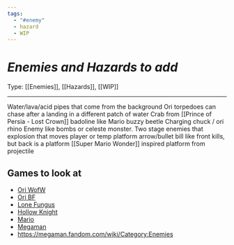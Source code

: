 ```yaml
---
tags:
  - "#enemy"
  - hazard
  - WIP
---
```

# _Enemies and Hazards to add_

Type: [[Enemies]], [[Hazards]], [[WIP]]

----

Water/lava/acid pipes that come from the background
Ori torpedoes can chase after a landing in a different patch of water
Crab from [[Prince of Persia - Lost Crown]]
badoline like
Mario buzzy beetle
Charging chuck / ori rhino
Enemy like bombs or celeste monster. Two stage enemies that explosion that moves player or temp platform 
arrow/bullet bill like
	front kills, but back is a platform
[[Super Mario Wonder]] inspired platform from projectile

## Games to look at

* [Ori WofW](https://oriandtheblindforest.fandom.com/wiki/Enemies_(Ori_and_the_Will_of_the_Wisps))
* [Ori BF](https://oriandtheblindforest.fandom.com/wiki/Enemies_(Blind_Forest))
* [Lone Fungus](https://lone-fungus.fandom.com/wiki/Enemies)
* [Hollow Knight](https://hollowknight.wiki/w/Category:Enemies_(Hollow_Knight))
* [Mario](https://www.mariowiki.com/List_of_enemies)
* [Megaman](https://megaman.fandom.com/wiki/List_of_enemies)
* https://megaman.fandom.com/wiki/Category:Enemies